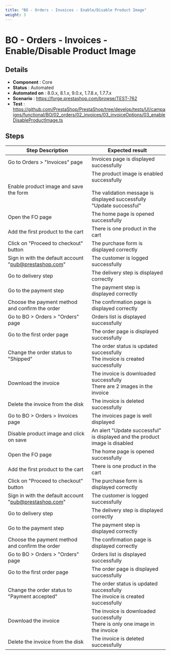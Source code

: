 ```yaml
---
title: "BO - Orders - Invoices - Enable/Disable Product Image"
weight: 3
---
```


# BO - Orders - Invoices - Enable/Disable Product Image
## Details
* **Component** : Core
* **Status** : Automated
* **Automated on** : 8.0.x, 8.1.x, 9.0.x, 1.7.8.x, 1.7.7.x
* **Scenario** : https://forge.prestashop.com/browse/TEST-762
* **Test** : https://github.com/PrestaShop/PrestaShop/tree/develop/tests/UI/campaigns/functional/BO/02_orders/02_invoices/03_invoiceOptions/03_enableDisableProductImage.ts

## Steps
| Step Description | Expected result |
| ----- | ----- |
| Go to Orders > "Invoices" page | Invoices page is displayed successfully |
| Enable product image and save the form | The product image is enabled successfully<br><br>The validation message is displayed successfully<br>"Update successful" |
| Open the FO page | The home page is opened successfully |
| Add the first product to the cart | There is one product in the cart |
| Click on "Proceed to checkout" button | The purchase form is displayed correctly |
| Sign in with the default account "pub@prestashop.com" | The customer is logged successfully |
| Go to delivery step | The delivery step is displayed correctly |
| Go to the payment step | The payment step is displayed correctly |
| Choose the payment method and confirm the order | The confirmation page is displayed correctly |
| Go to BO > Orders > "Orders" page | Orders list is displayed successfully |
| Go to the first order page | The order page is displayed successfully |
| Change the order status to "Shipped" | The order status is updated successfully<br>The invoice is created successfully |
| Download the invoice | The invoice is downloaded successfully<br>There are 2 images in the invoice |
| Delete the invoice from the disk | The invoice is deleted successfully |
| Go to BO > Orders > Invoices page | The invoices page is well displayed |
| Disable product image and click on save | An alert "Update successful" is displayed and the product image is disabled |
| Open the FO page | The home page is opened successfully |
| Add the first product to the cart | There is one product in the cart |
| Click on "Proceed to checkout" button | The purchase form is displayed correctly |
| Sign in with the default account "pub@prestashop.com" | The customer is logged successfully |
| Go to delivery step | The delivery step is displayed correctly |
| Go to the payment step | The payment step is displayed correctly |
| Choose the payment method and confirm the order | The confirmation page is displayed correctly |
| Go to BO > Orders > "Orders" page | Orders list is displayed successfully |
| Go to the first order page | The order page is displayed successfully |
| Change the order status to "Payment accepted" | The order status is updated successfully<br>The invoice is created successfully |
| Download the invoice | The invoice is downloaded successfully<br>There is only one image in the invoice |
| Delete the invoice from the disk | The invoice is deleted successfully |
